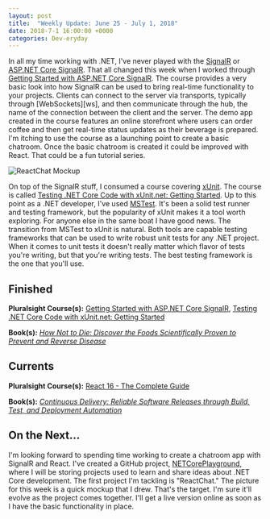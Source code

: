 ```yaml
---
layout: post
title:  "Weekly Update: June 25 - July 1, 2018"
date: 2018-7-1 16:00:00 +0000
categories: Dev-eryday
---
```


In all my time working with .NET, I've never played with the [SignalR][snr] or [ASP.NET Core SignalR][src]. That all changed this week when I worked through [Getting Started with ASP.NET Core SignalR][sig]. The course provides a very basic look into how SignalR can be used to bring real-time functionality to your projects. Clients can connect to the server via transports, typically through [WebSockets][ws], and then communicate through the hub, the name of the connection between the client and the server. The demo app created in the course features an online storefront where users can order coffee and then get real-time status updates as their beverage is prepared. I'm itching to use the course as a launching point to create a basic chatroom. Once the basic chatroom is created it could be improved with React. That could be a fun tutorial series.

![ReactChat Mockup](https://farm2.staticflickr.com/1810/43120206951_7b49069f66.jpg)

On top of the SignalR stuff, I consumed a course covering [xUnit][xu]. The course is called [Testing .NET Core Code with xUnit.net: Getting Started][xuc]. Up to this point as a .NET developer, I've used [MSTest][mst]. It's been a solid test runner and testing framework, but the popularity of xUnit makes it a tool worth exploring. For anyone else in the same boat I have good news. The transition from MSTest to xUnit is natural. Both tools are capable testing frameworks that can be used to write robust unit tests for any .NET project. When it comes to unit tests it doesn't really matter which flavor of tests you're writing, but that you're writing tests. The best testing framework is the one that you'll use.

## Finished

**Pluralsight Course(s):** [Getting Started with ASP.NET Core SignalR][sig], [Testing .NET Core Code with xUnit.net: Getting Started][xuc]

**Book(s):** *[How Not to Die: Discover the Foods Scientifically Proven to Prevent and Reverse Disease][hnd]*

## Currents

**Pluralsight Course(s):** [React 16 - The Complete Guide][re]

**Book(s):** *[Continuous Delivery: Reliable Software Releases through Build, Test, and Deployment Automation][cd]*

## On the Next...

I'm looking forward to spending time working to create a chatroom app with SignalR and React. I've created a GitHub project, [NETCorePlayground][ncp], where I will be storing projects used to learn and share ideas about .NET Core development. The first project I'm tackling is "ReactChat." The picture for this week is a quick mockup that I drew. That's the target. I'm sure it'll evolve as the project comes together. I'll get a live version online as soon as I have the basic functionality in place.

[re]: https://www.udemy.com/react-the-complete-guide-incl-redux/
[cd]: https://www.amazon.com/Continuous-Delivery-Deployment-Automation-Addison-Wesley/dp/0321601912
[dok]: https://app.pluralsight.com/library/courses/docker-deep-dive-update/table-of-contents
[doom]: https://www.amazon.com/Masters-Doom-Created-Transformed-Culture-ebook/dp/B000FBFNL0/
[jc]: https://en.wikipedia.org/wiki/John_Carmack
[jr]: https://en.wikipedia.org/wiki/John_Romero
[api]: https://app.pluralsight.com/library/courses/play-by-play-creating-apis-developers-identity-server-four/table-of-contents
[fcc]: https://www.freecodecamp.org/
[sig]: https://app.pluralsight.com/library/courses/aspdotnet-core-signalr-getting-started/table-of-contents
[hnd]: https://www.amazon.com/How-Not-Die-Discover-Scientifically-ebook/dp/B00Y7USB14/
[snr]: https://www.asp.net/signalr
[src]: https://docs.microsoft.com/en-us/aspnet/core/signalr/introduction?view=aspnetcore-2.1
[xu]: https://xunit.github.io/
[mst]: https://docs.microsoft.com/en-us/dotnet/core/testing/unit-testing-with-mstest
[ncp]: https://github.com/jpniederer/NETCorePlayground
[xuc]: https://app.pluralsight.com/library/courses/dotnet-core-testing-code-xunit-dotnet-getting-started/table-of-contents